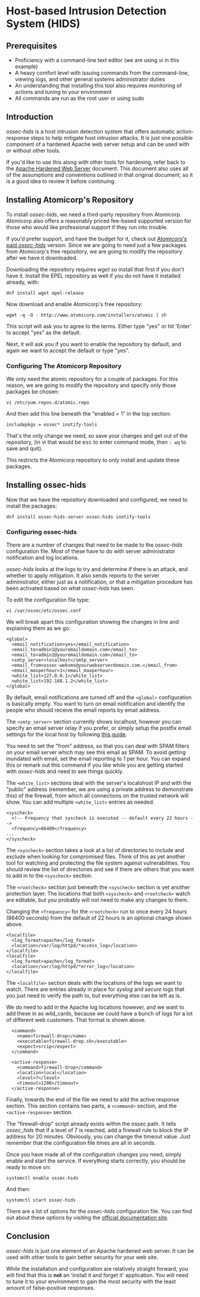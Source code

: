# Host-based Intrusion Detection System (HIDS)

## Prerequisites

* Proficiency with a command-line text editor (we are using _vi_ in this example)
* A heavy comfort level with issuing commands from the command-line, viewing logs, and other general systems administrator duties
* An understanding that installing this tool also requires monitoring of actions and tuning to your environment
* All commands are run as the root user or using sudo

## Introduction

_ossec-hids_ is a host intrusion detection system that offers automatic action-response steps to help mitigate host intrusion attacks. It is just one possible component of a hardened Apache web server setup and can be used with or without other tools.

If you'd like to use this along with other tools for hardening, refer back to the [Apache Hardened Web Server](index.md) document. This document also uses all of the assumptions and conventions outlined in that original document, so it is a good idea to review it before continuing.

## Installing Atomicorp's Repository

To install _ossec-hids_, we need a third-party repository from Atomicorp. Atomicorp also offers a reasonably priced fee-based supported version for those who would like professional support if they run into trouble.

If you'd prefer support, and have the budget for it, check out [Atomicorp's paid _ossec-hids_](https://atomicorp.com/atomic-enterprise-ossec/) version. Since we are going to need just a few packages from Atomicorp's free repository, we are going to modify the repository after we have it downloaded.

Downloading the repository requires _wget_ so install that first if you don't have it. Install the EPEL repository as well if you do not have it installed already, with:

`dnf install wget epel-release`

Now download and enable Atomicorp's free repository:

`wget -q -O - http://www.atomicorp.com/installers/atomic | sh`

This script will ask you to agree to the terms. Either type "yes" or hit 'Enter' to accept "yes" as the default.

Next, it will ask you if you want to enable the repository by default, and again we want to accept the default or type "yes".

### Configuring The Atomicorp Repository

We only need the atomic repository for a couple of packages. For this reason, we are going to modify the repository and specify only those packages be chosen:

`vi /etc/yum.repos.d/atomic.repo`

And then add this line beneath the "enabled = 1" in the top section:

`includepkgs = ossec* inotify-tools`

That's the only change we need, so save your changes and get out of the repository, (in vi that would be <kbd>esc</kbd> to enter command mode, then `: wq` to save and quit).

This restricts the Atomicorp repository to only install and update these packages.

## Installing ossec-hids

Now that we have the repository downloaded and configured, we need to install the packages:

`dnf install ossec-hids-server ossec-hids inotify-tools`

### Configuring ossec-hids

There are a number of changes that need to be made to the _ossec-hids_ configuration file. Most of these have to do with server administrator notification and log locations.

_ossec-hids_ looks at the logs to try and determine if there is an attack, and whether to apply mitigation. It also sends reports to the server administrator, either just as a notification, or that a mitigation procedure has been activated based on what _ossec-hids_ has seen.

To edit the configuration file type:

`vi /var/ossec/etc/ossec.conf`

We will break apart this configuration showing the changes in line and explaining them as we go:

```
<global>
  <email_notification>yes</email_notification>  
  <email_to>admin1@youremaildomain.com</email_to>
  <email_to>admin2@youremaildomain.com</email_to>
  <smtp_server>localhost</smtp_server>
  <email_from>ossec-webvms@yourwebserverdomain.com.</email_from>
  <email_maxperhour>1</email_maxperhour>
  <white_list>127.0.0.1</white_list>
  <white_list>192.168.1.2</white_list>
</global>
```

By default, email notifications are turned off and the `<global>` configuration is basically empty. You want to turn on email notification and identify the people who should receive the email reports by email address.

The `<smtp_server>` section currently shows localhost, however you can specify an email server relay if you prefer, or simply setup the postfix email settings for the local host by following [this guide](../../email/postfix_reporting.md).

You need to set the "from" address, so that you can deal with SPAM filters on your email server which may see this email as SPAM. To avoid getting inundated with email, set the email reporting to 1 per hour. You can expand this or remark out this command if you like while you are getting started with _ossec-hids_ and need to see things quickly.

The `<white_list>` sections deal with the server's localohost IP and with the "public" address (remember, we are using a private address to demonstrate this) of the firewall, from which all connections on the trusted network will show. You can add multiple `<white_list>` entries as needed.

```
<syscheck>
  <!-- Frequency that syscheck is executed -- default every 22 hours -->
  <frequency>86400</frequency>
...
</syscheck>
```

The `<syscheck>` section takes a look at a list of directories to include and exclude when looking for compromised files. Think of this as yet another tool for watching and protecting the file system against vulnerabilities. You should review the list of directories and see if there are others that you want to add in to the `<syscheck>` section.

The `<rootcheck>` section just beneath the `<syscheck>` section is yet another protection layer. The locations that both `<syscheck>` and `<rootcheck>` watch are editable, but you probably will not need to make any changes to them.  

Changing the `<frequency>` for the `<rootcheck>` run to once every 24 hours (86400 seconds) from the default of 22 hours is an optional change shown above.

```
<localfile>
  <log_format>apache</log_format>
  <location>/var/log/httpd/*access_log</location>
</localfile>
<localfile>
  <log_format>apache</log_format>
  <location>/var/log/httpd/*error_log</location>
</localfile>
```

The `<localfile>` section deals with the locations of the logs we want to watch. There are entries already in place for _syslog_ and _secure_ logs that you just need to verify the path to, but everything else can be left as is.

We do need to add in the Apache log locations however, and we want to add these in as wild_cards, because we could have a bunch of logs for a lot of different web customers. That format is shown above.

```
  <command>
    <name>firewall-drop</name>
    <executable>firewall-drop.sh</executable>
    <expect>srcip</expect>
  </command>

  <active-response>
    <command>firewall-drop</command>
    <location>local</location>
    <level>7</level>
    <timeout>1200</timeout>
  </active-response>
```

Finally, towards the end of the file we need to add the active response section. This section contains two parts, a `<command>` section, and the `<active-response>` section.

The "firewall-drop" script already exists within the ossec path.  It tells _ossec\_hids_ that if a level of 7 is reached, add a firewall rule to block the IP address for 20 minutes. Obviously, you can change the timeout value. Just remember that the configuration file times are all in seconds.

Once you have made all of the configuration changes you need, simply enable and start the service. If everything starts correctly, you should be ready to move on:

`systemctl enable ossec-hids`

And then:

`systemctl start ossec-hids`

There are a lot of options for the _ossec-hids_ configuration file. You can find out about these options by visiting the [official documentation site](https://www.ossec.net/docs/).

## Conclusion

_ossec-hids_ is just one element of an Apache hardened web server. It can be used with other tools to gain better security for your web site.

While the installation and configuration are relatively straight forward, you will find that this is **not** an 'install it and forget it' application. You will need to tune it to your environment to gain the most security with the least amount of false-positive responses.
